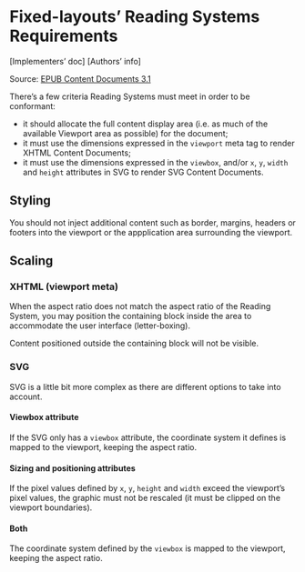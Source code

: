 # Fixed-layouts’ Reading Systems Requirements

[Implementers’ doc] [Authors’ info]

Source: [EPUB Content Documents 3.1](http://www.idpf.org/epub/31/spec/epub-contentdocs.html#sec-fixed-layouts)

There’s a few criteria Reading Systems must meet in order to be conformant: 

- it should allocate the full content display area (i.e. as much of the available Viewport area as possible) for the document;
- it must use the dimensions expressed in the `viewport` meta tag to render XHTML Content Documents;
- it must use the dimensions expressed in the `viewbox`, and/or `x`, `y`, `width` and `height` attributes in SVG to render SVG Content Documents.

## Styling 

You should not inject additional content such as border, margins, headers or footers into the viewport or the appplication area surrounding the viewport.

## Scaling

### XHTML (viewport meta)

When the aspect ratio does not match the aspect ratio of the Reading System, you may position the containing block inside the area to accommodate the user interface (letter-boxing).

Content positioned outside the containing block will not be visible.

### SVG

SVG is a little bit more complex as there are different options to take into account.

#### Viewbox attribute

If the SVG only has a `viewbox` attribute, the coordinate system it defines is mapped to the viewport, keeping the aspect ratio.

#### Sizing and positioning attributes

If the pixel values defined by `x`, `y`, `height` and `width` exceed the viewport’s pixel values, the graphic must not be rescaled (it must be clipped on the viewport boundaries).

#### Both

The coordinate system defined by the `viewbox` is mapped to the viewport, keeping the aspect ratio.